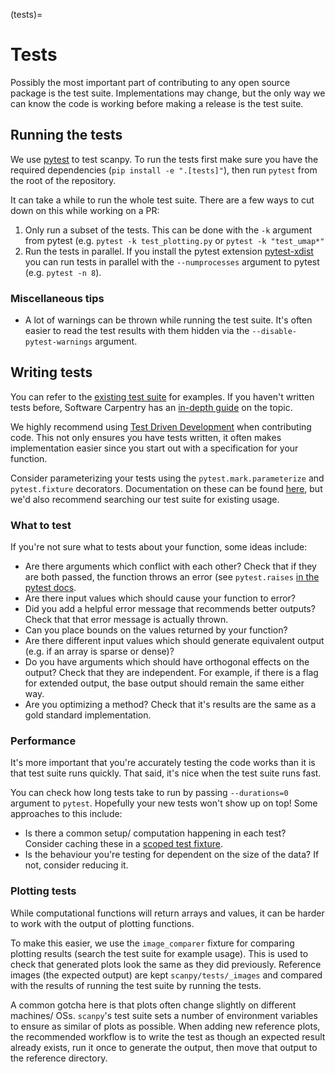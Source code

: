 (tests)=

# Tests

Possibly the most important part of contributing to any open source package is the test suite.
Implementations may change, but the only way we can know the code is working before making a release is the test suite.

## Running the tests

We use [pytest](https://docs.pytest.org/en/stable/) to test scanpy.
To run the tests first make sure you have the required dependencies (`pip install -e ".[tests]"`), then run `pytest` from the root of the repository.

It can take a while to run the whole test suite. There are a few ways to cut down on this while working on a PR:

1. Only run a subset of the tests. This can be done with the `-k` argument from pytest (e.g. `pytest -k test_plotting.py` or `pytest -k "test_umap*"`
2. Run the tests in parallel. If you install the pytest extension [pytest-xdist](https://github.com/pytest-dev/pytest-xdist) you can run tests in parallel with the `--numprocesses` argument to pytest (e.g. `pytest -n 8`).

### Miscellaneous tips

- A lot of warnings can be thrown while running the test suite. It's often easier to read the test results with them hidden via the `--disable-pytest-warnings` argument.

## Writing tests

You can refer to the [existing test suite](https://github.com/scverse/scanpy/tree/master/scanpy/tests) for examples.
If you haven't written tests before, Software Carpentry has an [in-depth guide](http://katyhuff.github.io/python-testing/) on the topic.

We highly recommend using [Test Driven Development](https://en.wikipedia.org/wiki/Test-driven_development) when contributing code.
This not only ensures you have tests written, it often makes implementation easier since you start out with a specification for your function.

Consider parameterizing your tests using the `pytest.mark.parameterize` and `pytest.fixture` decorators.
Documentation on these can be found [here](https://docs.pytest.org/en/stable/fixture.html), but we'd also recommend searching our test suite for existing usage.

### What to test

If you're not sure what to tests about your function, some ideas include:

- Are there arguments which conflict with each other? Check that if they are both passed, the function throws an error (see `pytest.raises` [in the pytest docs](https://docs.pytest.org/en/stable/assert.html#assertions-about-expected-exceptions).
- Are there input values which should cause your function to error?
- Did you add a helpful error message that recommends better outputs? Check that that error message is actually thrown.
- Can you place bounds on the values returned by your function?
- Are there different input values which should generate equivalent output (e.g. if an array is sparse or dense)?
- Do you have arguments which should have orthogonal effects on the output? Check that they are independent. For example, if there is a flag for extended output, the base output should remain the same either way.
- Are you optimizing a method? Check that it's results are the same as a gold standard implementation.

### Performance

It's more important that you're accurately testing the code works than it is that test suite runs quickly.
That said, it's nice when the test suite runs fast.

You can check how long tests take to run by passing `--durations=0` argument to `pytest`.
Hopefully your new tests won't show up on top!
Some approaches to this include:

- Is there a common setup/ computation happening in each test? Consider caching these in a [scoped test fixture](https://docs.pytest.org/en/stable/fixture.html#sharing-test-data).
- Is the behaviour you're testing for dependent on the size of the data? If not, consider reducing it.

### Plotting tests

While computational functions will return arrays and values, it can be harder to work with the output of plotting functions.

To make this easier, we use the `image_comparer` fixture for comparing plotting results (search the test suite for example usage).
This is used to check that generated plots look the same as they did previously.
Reference images (the expected output) are kept `scanpy/tests/_images` and compared with the results of running the test suite by running the tests.

A common gotcha here is that plots often change slightly on different machines/ OSs.
`scanpy`'s test suite sets a number of environment variables to ensure as similar of plots as possible.
When adding new reference plots, the recommended workflow is to write the test as though an expected result already exists, run it once to generate the output, then move that output to the reference directory.
